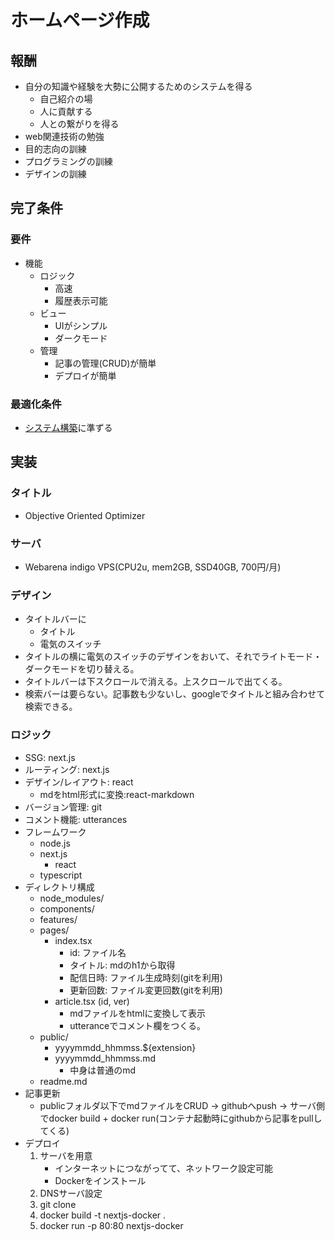 # ホームページ作成
## 報酬
- 自分の知識や経験を大勢に公開するためのシステムを得る
    - 自己紹介の場
    - 人に貢献する
    - 人との繋がりを得る
- web関連技術の勉強
- 目的志向の訓練
- プログラミングの訓練
- デザインの訓練
## 完了条件
### 要件
- 機能
    - ロジック
        - 高速
        - 履歴表示可能
    - ビュー
        - UIがシンプル
        - ダークモード
    - 管理
        - 記事の管理(CRUD)が簡単
        - デプロイが簡単
### 最適化条件
- [システム構築](../20200523_184744/readme.md)に準ずる
## 実装
### タイトル
- Objective Oriented Optimizer
### サーバ
- Webarena indigo VPS(CPU2u, mem2GB, SSD40GB, 700円/月)
### デザイン
- タイトルバーに
    - タイトル
    - 電気のスイッチ
- タイトルの横に電気のスイッチのデザインをおいて、それでライトモード・ダークモードを切り替える。
- タイトルバーは下スクロールで消える。上スクロールで出てくる。
- 検索バーは要らない。記事数も少ないし、googleでタイトルと組み合わせて検索できる。
### ロジック
- SSG: next.js
- ルーティング: next.js
- デザイン/レイアウト: react
    - mdをhtml形式に変換:react-markdown
- バージョン管理: git
- コメント機能: utterances
- フレームワーク
    - node.js
    - next.js
        - react
    - typescript
- ディレクトリ構成
    - node_modules/
    - components/
    - features/
    - pages/
        - index.tsx
            - id: ファイル名
            - タイトル: mdのh1から取得
            - 配信日時: ファイル生成時刻(gitを利用)
            - 更新回数: ファイル変更回数(gitを利用)
        - article.tsx (id, ver)
            - mdファイルをhtmlに変換して表示
            - utteranceでコメント欄をつくる。
    - public/
        - yyyymmdd_hhmmss.${extension}
        - yyyymmdd_hhmmss.md
            - 中身は普通のmd
    - readme.md
- 記事更新
    - publicフォルダ以下でmdファイルをCRUD → githubへpush → サーバ側でdocker build + docker run(コンテナ起動時にgithubから記事をpullしてくる)
- デプロイ
    1. サーバを用意
        - インターネットにつながってて、ネットワーク設定可能
        - Dockerをインストール
    2. DNSサーバ設定
    3. git clone
    4. docker build -t nextjs-docker .
    5. docker run -p 80:80 nextjs-docker
